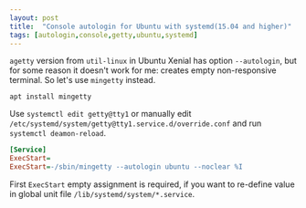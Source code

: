 ```yaml
---
layout: post
title:  "Console autologin for Ubuntu with systemd(15.04 and higher)"
tags: [autologin,console,getty,ubuntu,systemd]
---
```

`agetty` version from `util-linux` in Ubuntu Xenial has option `--autologin`, but for some reason it doesn't work for me: creates empty non-responsive terminal. So let's use `mingetty` instead.

`apt install mingetty`

Use `systemctl edit getty@tty1` or manually edit `/etc/systemd/system/getty@tty1.service.d/override.conf` and run `systemctl deamon-reload`.

```ini
[Service]
ExecStart=
ExecStart=-/sbin/mingetty --autologin ubuntu --noclear %I
```

First `ExecStart` empty assignment is required, if you want to re-define value in global unit file `/lib/systemd/system/*.service`.
